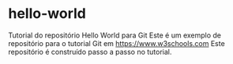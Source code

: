 # hello-world
 Tutorial do repositório Hello World para Git Este é um exemplo de repositório para o tutorial Git em https://www.w3schools.com Este repositório é construído passo a passo no tutorial.